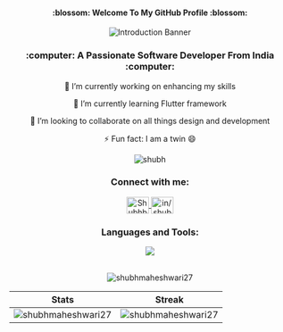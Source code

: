 <!-- WELCOME TO MY GITHUB PROFILE -->
<h4 align="center"> :blossom: Welcome To My GitHub Profile :blossom: </h4>

<!-- BANNER -->
<p align="center">
    <img src="https://github.com/shubhmaheshwari27/shubhmaheshwari27/assets/104754242/f504617a-5af2-4498-8f63-5ad6a8361e87" alt="Introduction Banner">
</p>

<!-- HEADING -->
<h3 align="center"> :computer: A Passionate Software Developer From India :computer: </h3>

<!-- POINTS -->
<p align="center">
🔭 I’m currently working on enhancing my skills
</p>
<p align="center">
🌱 I’m currently learning Flutter framework
</p>
<p align="center">
👯 I’m looking to collaborate on all things design and development
</p>
<p align="center">
⚡ Fun fact: I am a twin 😄
</p>

<!-- VISITORS COUNT -->
<p align="center"> 
  <img src="https://komarev.com/ghpvc/?username=shubhmaheshwari27&label=Visitors&color=09476f&style=flat" alt="shubh" /> 
</p>

<!-- CONNECT -->
<h3 align="center">Connect with me:</h3>
<p align="center">
<a href="https://twitter.com/Shubhbhutda" target="blank">
  <img align="center" src="https://skillicons.dev/icons?i=twitter" alt="Shubhbhutda" height="30" width="40" />
</a>
<a href="https://www.linkedin.com/in/shubh-maheshwari/" target="blank">
  <img align="center" src="https://skillicons.dev/icons?i=linkedin" alt="in/shubh-maheshwari/" height="30" width="40" />
</a>
<!-- <a href="https://discord.gg/manie_37" target="blank">
  <img align="center" src="https://skillicons.dev/icons?i=discord" alt="manie_37" height="30" width="40" />
</a> -->
</p>

<!-- TECH STACK -->
<h3 align="center">Languages and Tools:</h3>
<div align="center">
  	<a href="https://skillicons.dev">
    	<img src="https://skillicons.dev/icons?i=dart,flutter,docker,firebase,kotlin,vscode,vercel,py,mongodb,postman,js,html,css,mysql,java,github,git,c,cpp&perline=50&theme=dark" />
	</a>
</div>

<!-- GITHUB STATS -->
<br/>
<p align="center">
 <img src="https://github-readme-stats.vercel.app/api/top-langs?username=shubhmaheshwari27&title_color=56A076&icon_color=CC5160&text_color=8FD8C6&bg_color=00000000&show_icons=true&locale=en&layout=compact" alt="shubhmaheshwari27" />
</p>

<!-- STATS TABLE -->
| Stats | Streak |
| :---: | :---: |
| <img src="https://github-readme-stats.vercel.app/api?username=shubhmaheshwari27&title_color=56A076&icon_color=56A076&text_color=8FD8C6&bg_color=00000000&show_icons=true&locale=en&layout=compact" alt="shubhmaheshwari27" /> | <img src="https://github-readme-streak-stats.herokuapp.com/?user=shubhmaheshwari27&title_color=FA8C00&icon_color=CC5160&text_color=949CA5&bg_color=00000000&show_icons=true&locale=en&layout=compact&theme=gotham" alt="shubhmaheshwari27" /> |
